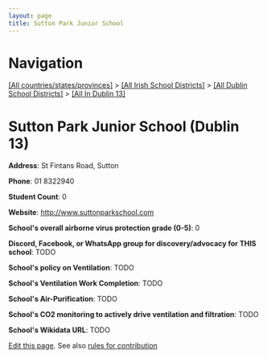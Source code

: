 ```yaml
---
layout: page
title: Sutton Park Junior School
---
```

# Navigation

[[All countries/states/provinces]](../../../..) > [[All Irish School Districts]](../../..) > [[All Dublin School Districts]](../..) > [[All In Dublin 13]](..)

# Sutton Park Junior School (Dublin 13)

**Address**: St Fintans Road, Sutton

**Phone**: 01 8322940

**Student Count**: 0

**Website**: <http://www.suttonparkschool.com>

**School's overall airborne virus protection grade (0-5)**: 0

**Discord, Facebook, or WhatsApp group for discovery/advocacy for THIS school**: TODO

**School's policy on Ventilation**: TODO

**School's Ventilation Work Completion**: TODO

**School's Air-Purification**: TODO

**School's CO2 monitoring to actively drive ventilation and filtration**: TODO

**School's Wikidata URL**: TODO


[Edit this page](https://github.com/ventilate-schools/Ireland/edit/main/./Dublin_13/Sutton_Park_Junior_School.md). See also [rules for contribution](../../../contribution-rules/)